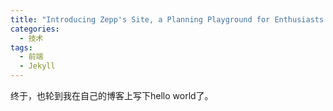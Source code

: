 ```yaml
---
title: "Introducing Zepp's Site, a Planning Playground for Enthusiasts of Mathematics, Physics, as well as Computer Science"
categories:
  - 技术
tags:
  - 前端
  - Jekyll
---
```


终于，也轮到我在自己的博客上写下hello world了。

